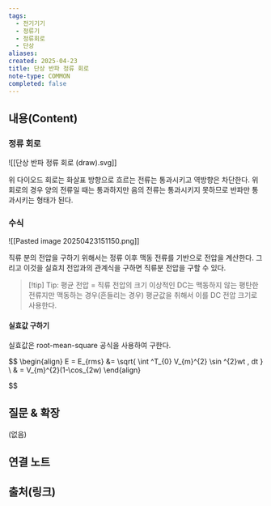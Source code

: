 ```yaml
---
tags:
  - 전기기기
  - 정류기
  - 정류회로
  - 단상
aliases: 
created: 2025-04-23
title: 단상 반파 정류 회로
note-type: COMMON
completed: false
---
```


## 내용(Content)

### 정류 회로

![[단상 반파 정류 회로 (draw).svg]]


위 다이오드 회로는 화살표 방향으로 흐르는 전류는 통과시키고 역방향은 차단한다. 위 회로의 경우 양의 전류일 때는 통과하지만 음의 전류는 통과시키지 못하므로 반파만 통과시키는 형태가 된다.

### 수식

![[Pasted image 20250423151150.png]]

직류 분의 전압을 구하기 위해서는 정류 이후 맥동 전류를 기반으로 전압을 계산한다. 그리고 이것을 실효치 전압과의 관계식을 구하면  직류분 전압을 구할 수 있다.

>[!tip] Tip: 평균 전압 = 직류 전압의 크기
>이상적인 DC는 맥동하지 않는 평탄한 전류지만 맥동하는 경우(흔들리는 경우) 평균값을 취해서 이를 DC 전압 크기로 사용한다.

#### 실효값 구하기

실효값은 root-mean-square 공식을 사용하여 구한다.

$$
\begin{align}
E = E_{rms} &= \sqrt{ \int ^T_{0} V_{m}^{2} \sin ^{2}wt \, dt  } \\
 & = V_{m}^{2}(1-\cos_{2w)
\end{align}

$$



## 질문 & 확장

(없음)

## 연결 노트

## 출처(링크)


